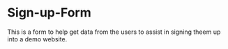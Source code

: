 # Sign-up-Form

This is a form to help get data from the users to assist in signing theem up into a demo website.